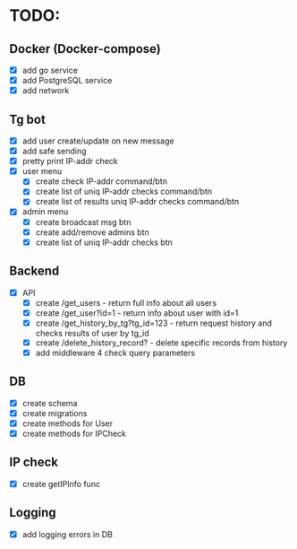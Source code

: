 # TODO:

## Docker (Docker-compose)
- [x] add go service
- [x] add PostgreSQL service
- [x] add network

## Tg bot
- [x] add user create/update on new message
- [x] add safe sending
- [x] pretty print IP-addr check
- [x] user menu
  - [x] create check IP-addr command/btn
  - [x] create list of uniq IP-addr checks command/btn
  - [x] create list of results uniq IP-addr checks command/btn
  
- [x] admin menu
  - [x] create broadcast msg btn
  - [x] create add/remove admins btn
  - [x] create list of uniq IP-addr checks btn
  
## Backend
- [x] API
  - [x] create /get_users - return full info about all users
  - [x] create /get_user?id=1 - return info about user with id=1
  - [x] create /get_history_by_tg?tg_id=123 - return request history and checks results of user by tg_id
  - [x] create /delete_history_record? - delete specific records from history
  - [x] add middleware 4 check query parameters

## DB
- [x] create schema
- [x] create migrations
- [x] create methods for User
- [x] create methods for IPCheck

## IP check
- [x] create getIPInfo func

## Logging
- [x] add logging errors in DB